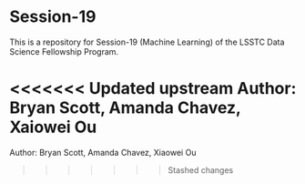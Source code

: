 # Session-19
This is a repository for Session-19 (Machine Learning) of the LSSTC Data Science Fellowship Program. 

<<<<<<< Updated upstream
Author: Bryan Scott, Amanda Chavez, Xaiowei Ou
=======
Author: Bryan Scott, Amanda Chavez, Xiaowei Ou
>>>>>>> Stashed changes
